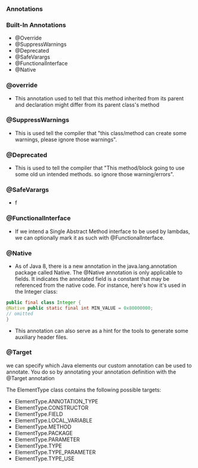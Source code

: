 ### Annotations

### Built-In Annotations

- @Override
- @SuppressWarnings
- @Deprecated
- @SafeVarargs
- @FunctionalInterface 
- @Native

### @override 
- This annotation used to tell that this method inherited from its parent and declaration might differ from its parent class's method

### @SuppressWarnings
- This is used tell the compiler that "this class/method can create some warnings, please ignore those warnings".

### @Deprecated 
- This is used to tell the compiler that "This method/block going to use some old un intended methods. so ignore those warning/errors".   
 
### @SafeVarargs
- f

### @FunctionalInterface
- If we intend a Single Abstract Method interface to be used by lambdas, we can optionally mark it as such with @FunctionalInterface.

### @Native 
- As of Java 8, there is a new annotation in the java.lang.annotation package called Native. The @Native annotation is only applicable to fields. It indicates the annotated field is a constant that may be referenced from the native code. For instance, here's how it's used in the Integer class:

````java
public final class Integer {
@Native public static final int MIN_VALUE = 0x80000000;
// omitted
}
````
- This annotation can also serve as a hint for the tools to generate some auxiliary header files.

### @Target

we can specify which Java elements our custom annotation can be used to annotate. You do so by annotating your annotation definition with the @Target annotation

The ElementType class contains the following possible targets:

- ElementType.ANNOTATION_TYPE
- ElementType.CONSTRUCTOR
- ElementType.FIELD
- ElementType.LOCAL_VARIABLE
- ElementType.METHOD
- ElementType.PACKAGE
- ElementType.PARAMETER
- ElementType.TYPE
- ElementType.TYPE_PARAMETER
- ElementType.TYPE_USE

